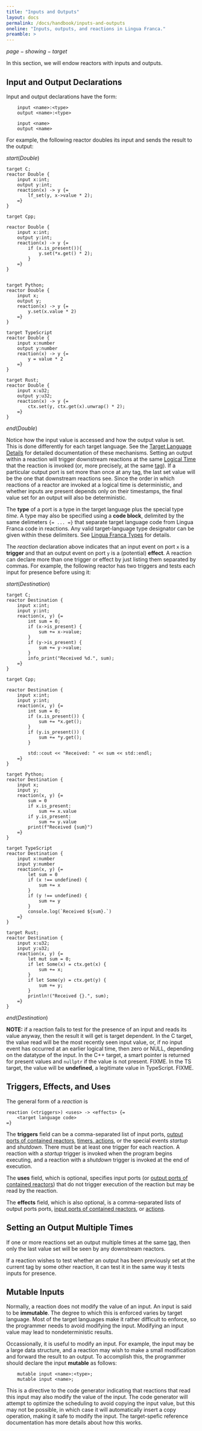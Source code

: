 ```yaml
---
title: "Inputs and Outputs"
layout: docs
permalink: /docs/handbook/inputs-and-outputs
oneline: "Inputs, outputs, and reactions in Lingua Franca."
preamble: >
---
```


$page-showing-target$

In this section, we will endow reactors with inputs and outputs.

## Input and Output Declarations

Input and output declarations have the form:

<div class="lf-c lf-ts lf-rs lf-cpp">

```lf
    input <name>:<type>
    output <name>:<type>
```

</div>
<div class="lf-py">

```lf
    input <name>
    output <name>
```

</div>

For example, the following reactor doubles its input and sends the result to the output:

$start(Double)$

```lf-c
target C;
reactor Double {
    input x:int;
    output y:int;
    reaction(x) -> y {=
        lf_set(y, x->value * 2);
    =}
}

```

```lf-cpp
target Cpp;

reactor Double {
    input x:int;
    output y:int;
    reaction(x) -> y {=
        if (x.is_present()){
            y.set(*x.get() * 2);
        }
    =}
}


```

```lf-py
target Python;
reactor Double {
    input x;
    output y;
    reaction(x) -> y {=
        y.set(x.value * 2)
    =}
}
```

```lf-ts
target TypeScript
reactor Double {
    input x:number
    output y:number
    reaction(x) -> y {=
        y = value * 2
    =}
}

```

```lf-rs
target Rust;
reactor Double {
    input x:u32;
    output y:u32;
    reaction(x) -> y {=
        ctx.set(y, ctx.get(x).unwrap() * 2);
    =}
}
```

$end(Double)$

Notice how the input value is accessed and how the output value is set. This is done differently for each target language. See the [Target Language Details](/docs/handbook/target-languate-details) for detailed documentation of these mechanisms.
Setting an output within a reaction will trigger downstream reactions at the same [Logical Time](/docs/handbook/time-and-timers#logical-time) that the reaction is invoked (or, more precisely, at the same [tag](/docs/handbook/superdense-time#tag-vs-time)). If a particular output port is set more than once at any tag, the last set value will be the one that downstream reactions see. Since the order in which reactions of a reactor are invoked at a logical time is deterministic, and whether inputs are present depends only on their timestamps, the final value set for an output will also be deterministic.

<div class="lf-c lf-cpp lf-ts lf-rs">

The **type** of a port is a type in the target language plus the special type $time$. A type may also be specified using a **code block**, delimited by the same delimeters `{= ... =}` that separate target language code from Lingua Franca code in reactions. Any valid target-language type designator can be given within these delimiters. See [Lingua Franca Types](/docs/handbook/lingua-franca-types) for details.

</div>

The $reaction$ declaration above indicates that an input event on port `x` is a **trigger** and that an output event on port `y` is a (potential) **effect**. A reaction can declare more than one trigger or effect by just listing them separated by commas. For example, the following reactor has two triggers and tests each input for presence before using it:

$start(Destination)$

```lf-c
target C;
reactor Destination {
    input x:int;
    input y:int;
    reaction(x, y) {=
        int sum = 0;
        if (x->is_present) {
            sum += x->value;
        }
        if (y->is_present) {
            sum += y->value;
        }
        info_print("Received %d.", sum);
    =}
}

```

```lf-cpp
target Cpp;

reactor Destination {
    input x:int;
    input y:int;
    reaction(x, y) {=
        int sum = 0;
        if (x.is_present()) {
            sum += *x.get();
        }
        if (y.is_present()) {
            sum += *y.get();
        }

        std::cout << "Received: " << sum << std::endl; 
    =}
}

```

```lf-py
target Python;
reactor Destination {
    input x;
    input y;
    reaction(x, y) {=
        sum = 0
        if x.is_present:
            sum += x.value
        if y.is_present:
            sum += y.value
        print(f"Received {sum}")
    =}
}
```

```lf-ts
target TypeScript
reactor Destination {
    input x:number
    input y:number
    reaction(x, y) {=
        let sum = 0
        if (x !== undefined) {
            sum += x
        }
        if (y !== undefined) {
            sum += y
        }
        console.log(`Received ${sum}.`)
    =}
}

```

```lf-rs
target Rust;
reactor Destination {
    input x:u32;
    input y:u32;
    reaction(x, y) {=
        let mut sum = 0;
        if let Some(x) = ctx.get(x) {
            sum += x;
        }
        if let Some(y) = ctx.get(y) {
            sum += y;
        }
        println!("Received {}.", sum);
    =}
}
```

$end(Destination)$

**NOTE:** if a reaction fails to test for the presence of an input and reads its value anyway, then the result it will get is target dependent.
<span class="lf-c">In the C target, the value read will be the most recently seen input value, or, if no input event has occurred at an earlier logical time, then zero or NULL, depending on the datatype of the input.</span>
<span class="lf-cpp">In the C++ target, a smart pointer is returned for present values and `nullptr` if the value is not present.
<span class="lf-py warning">FIXME.</span>
<span class="lf-ts">In the TS target, the value will be **undefined**, a legitimate value in TypeScript.</span>
<span class="lf-rs warning">FIXME.</span>

## Triggers, Effects, and Uses

The general form of a $reaction$ is

```lf
reaction (<triggers>) <uses> -> <effects> {=
    <target language code>
=}
```

The **triggers** field can be a comma-separated list of input ports, [output ports of contained reactors](/docs/handbook/hierarchy), [timers, actions](/docs/handbook/timers-and-actions), or the special events $startup$ and $shutdown$. There must be at least one trigger for each reaction. A reaction with a $startup$ trigger is invoked when the program begins executing, and a reaction with a $shutdown$ trigger is invoked at the end of execution.

The **uses** field, which is optional, specifies input ports (or [output ports of contained reactors](/docs/handbook/hierarchy)) that do not trigger execution of the reaction but may be read by the reaction.

The **effects** field, which is also optional, is a comma-separated lists of output ports ports, [input ports of contained reactors](/docs/handbook/hierarchy), or [actions](/docs/handbook/timers-and-actions).

## Setting an Output Multiple Times

If one or more reactions set an output multiple times at the same [tag](/docs/handbook/superdense-time#tag-vs-time), then only the last value set will be seen by any downstream reactors.

If a reaction wishes to test whether an output has been previously set at the current tag by some other reaction, it can test it in the same way it tests inputs for presence.

## Mutable Inputs

Normally, a reaction does not modify the value of an input. An input is said to be **immutable**. The degree to which this is enforced varies by target language. Most of the target languages make it rather difficult to enforce, so the programmer needs to avoid modifying the input. Modifying an input value may lead to nondeterministic results.

Occassionally, it is useful to modify an input. For example, the input may be a large data structure, and a reaction may wish to make a small modification and forward the result to an output. To accomplish this, the programmer should declare the input **mutable** as follows:

<div class="lf-c lf-cpp lf-ts lf-rs>

```lf
    mutable input <name>:<type>;
```

</div>

<div class="lf-py>

```lf
    mutable input <name>;
```

</div>

This is a directive to the code generator indicating that reactions that read this input may also modify the value of the input. The code generator will attempt to optimize the scheduling to avoid copying the input value, but this may not be possible, in which case it will automatically insert a copy operation, making it safe to modify the input. The target-spefic reference documentation has more details about how this works.

